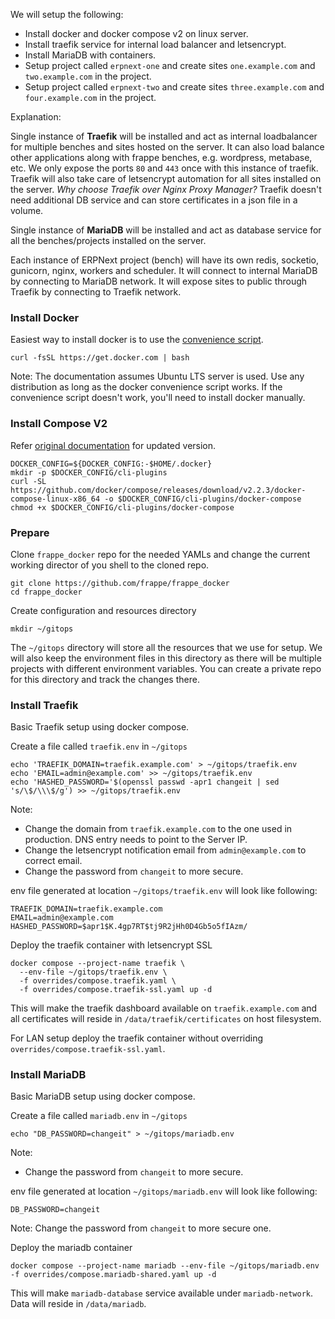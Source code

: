 
We will setup the following:

- Install docker and docker compose v2 on linux server.
- Install traefik service for internal load balancer and letsencrypt.
- Install MariaDB with containers.
- Setup project called `erpnext-one` and create sites `one.example.com` and `two.example.com` in the project.
- Setup project called `erpnext-two` and create sites `three.example.com` and `four.example.com` in the project.

Explanation:

Single instance of **Traefik** will be installed and act as internal loadbalancer for multiple benches and sites hosted on the server. It can also load balance other applications along with frappe benches, e.g. wordpress, metabase, etc. We only expose the ports `80` and `443` once with this instance of traefik. Traefik will also take care of letsencrypt automation for all sites installed on the server. _Why choose Traefik over Nginx Proxy Manager?_ Traefik doesn't need additional DB service and can store certificates in a json file in a volume.

Single instance of **MariaDB** will be installed and act as database service for all the benches/projects installed on the server.

Each instance of ERPNext project (bench) will have its own redis, socketio, gunicorn, nginx, workers and scheduler. It will connect to internal MariaDB by connecting to MariaDB network. It will expose sites to public through Traefik by connecting to Traefik network.

### Install Docker

Easiest way to install docker is to use the [convenience script](https://docs.docker.com/engine/install/ubuntu/#install-using-the-convenience-script).

```shell
curl -fsSL https://get.docker.com | bash
```

Note: The documentation assumes Ubuntu LTS server is used. Use any distribution as long as the docker convenience script works. If the convenience script doesn't work, you'll need to install docker manually.

### Install Compose V2

Refer [original documentation](https://docs.docker.com/compose/cli-command/#install-on-linux) for updated version.

```shell
DOCKER_CONFIG=${DOCKER_CONFIG:-$HOME/.docker}
mkdir -p $DOCKER_CONFIG/cli-plugins
curl -SL https://github.com/docker/compose/releases/download/v2.2.3/docker-compose-linux-x86_64 -o $DOCKER_CONFIG/cli-plugins/docker-compose
chmod +x $DOCKER_CONFIG/cli-plugins/docker-compose
```

### Prepare

Clone `frappe_docker` repo for the needed YAMLs and change the current working director of you shell to the cloned repo.

```shell
git clone https://github.com/frappe/frappe_docker
cd frappe_docker
```

Create configuration and resources directory

```shell
mkdir ~/gitops
```

The `~/gitops` directory will store all the resources that we use for setup. We will also keep the environment files in this directory as there will be multiple projects with different environment variables. You can create a private repo for this directory and track the changes there.

### Install Traefik

Basic Traefik setup using docker compose.

Create a file called `traefik.env` in `~/gitops`

```shell
echo 'TRAEFIK_DOMAIN=traefik.example.com' > ~/gitops/traefik.env
echo 'EMAIL=admin@example.com' >> ~/gitops/traefik.env
echo 'HASHED_PASSWORD='$(openssl passwd -apr1 changeit | sed 's/\$/\\\$/g') >> ~/gitops/traefik.env
```

Note:

- Change the domain from `traefik.example.com` to the one used in production. DNS entry needs to point to the Server IP.
- Change the letsencrypt notification email from `admin@example.com` to correct email.
- Change the password from `changeit` to more secure.

env file generated at location `~/gitops/traefik.env` will look like following:

```env
TRAEFIK_DOMAIN=traefik.example.com
EMAIL=admin@example.com
HASHED_PASSWORD=$apr1$K.4gp7RT$tj9R2jHh0D4Gb5o5fIAzm/
```

Deploy the traefik container with letsencrypt SSL

```shell
docker compose --project-name traefik \
  --env-file ~/gitops/traefik.env \
  -f overrides/compose.traefik.yaml \
  -f overrides/compose.traefik-ssl.yaml up -d
```

This will make the traefik dashboard available on `traefik.example.com` and all certificates will reside in `/data/traefik/certificates` on host filesystem.

For LAN setup deploy the traefik container without overriding `overrides/compose.traefik-ssl.yaml`.

### Install MariaDB

Basic MariaDB setup using docker compose.

Create a file called `mariadb.env` in `~/gitops`

```shell
echo "DB_PASSWORD=changeit" > ~/gitops/mariadb.env
```

Note:

- Change the password from `changeit` to more secure.

env file generated at location `~/gitops/mariadb.env` will look like following:

```env
DB_PASSWORD=changeit
```

Note: Change the password from `changeit` to more secure one.

Deploy the mariadb container

```shell
docker compose --project-name mariadb --env-file ~/gitops/mariadb.env -f overrides/compose.mariadb-shared.yaml up -d
```

This will make `mariadb-database` service available under `mariadb-network`. Data will reside in `/data/mariadb`.
